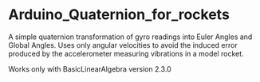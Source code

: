 # Arduino_Quaternion_for_rockets
A simple quaternion transformation of gyro readings into Euler Angles and Global Angles. Uses only angular velocities to avoid the induced error produced by the accelerometer measuring  vibrations in a model rocket.

Works only with BasicLinearAlgebra version 2.3.0
